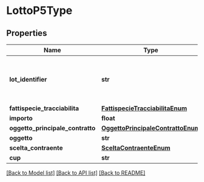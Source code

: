# LottoP5Type

## Properties
Name | Type | Description | Notes
------------ | ------------- | ------------- | -------------
**lot_identifier** | **str** | Id univoco del lotto generato dalla stazione appaltante | 
**fattispecie_tracciabilita** | [**FattispecieTracciabilitaEnum**](FattispecieTracciabilitaEnum.md) |  | 
**importo** | **float** | importo | 
**oggetto_principale_contratto** | [**OggettoPrincipaleContrattoEnum**](OggettoPrincipaleContrattoEnum.md) |  | 
**oggetto** | **str** | oggetto | 
**scelta_contraente** | [**SceltaContraenteEnum**](SceltaContraenteEnum.md) |  | 
**cup** | **str** | Cup | [optional] 

[[Back to Model list]](../README.md#documentation-for-models) [[Back to API list]](../README.md#documentation-for-api-endpoints) [[Back to README]](../README.md)

